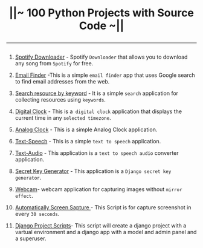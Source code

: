 <h1 align="center"">
||~   100 Python Projects with Source Code  
~|| 

<hr>
</h1>


1.  [Spotify Downloader](/docs/spotify.md) - Spotify `Downloader` that allows you to download any song from `Spotify` for free.

2.  [Email Finder](/docs/email_finder.md) -This is a simple `email finder` app that uses Google search to find email addresses from the web. 
3. [Search resource by keyword](/docs/search_link.md) - It is a simple `search` application for collecting resources using `keywords`. 

4.  [Digital Clock](/docs/digital_clock.md) - This is a` digital clock` application that displays the current time in any `selected timezone`.

5. [Analog Clock](/docs/analog_clock.md) -   This is a simple Analog Clock application.
6. [Text-Speech](/docs/speech.md) - This is a simple `text to speech` application.
7. [Text-Audio](/docs/text_to_audio.md) - This application is a `text to speech audio` converter application.
8. [Secret Key Generator](/docs/secret_key.md) - This application is a `Django secret key generator`. 
9. [Webcam](/docs/web_cam.md)- webcam application for capturing images without `mirror effect`.
10. [Automatically Screen Sapture ](/docs/capture_script.md)- This Script is for capture screenshot in every `30 seconds`. 
11. [Django Project Scripts](/docs/django_scripts.md)- This script will create a django project with a vartual environment and a django app  with a model and admin panel and a superuser.